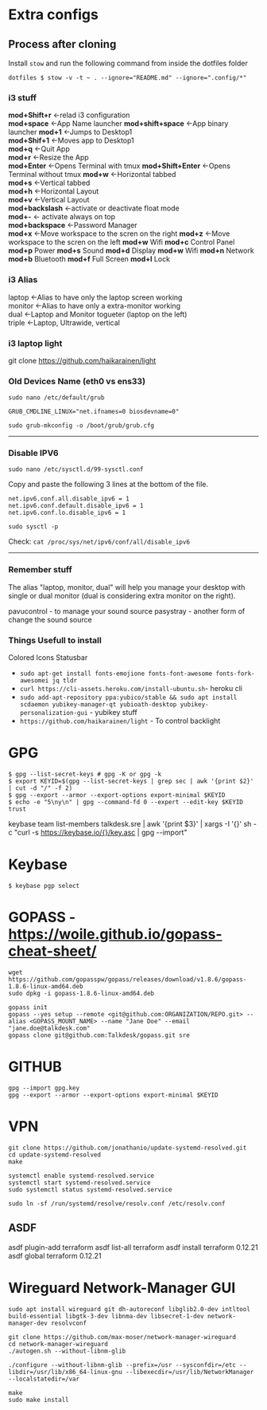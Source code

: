 # Extra configs

## Process after cloning
Install `stow` and run the following command from inside the dotfiles folder

`dotfiles $ stow -v -t ~ . --ignore="README.md" --ignore=".config/*"`

### i3 stuff
  **mod+Shift+r** <-relad i3 configuration  
  **mod+space** <-App Name launcher 
  **mod+shift+space** <-App binary launcher 
  **mod+1** <-Jumps to Desktop1  
  **mod+Shif+1** <-Moves app to Desktop1   
  **mod+q** <-Quit App  
  **mod+r** <-Resize the App  
  **mod+Enter** <-Opens Terminal with tmux
  **mod+Shift+Enter** <-Opens Terminal without tmux
  **mod+w** <-Horizontal tabbed  
  **mod+s** <-Vertical tabbed  
  **mod+h** <-Horizontal Layout  
  **mod+v** <-Vertical Layout  
  **mod+backslash** <-activate or deactivate float mode  
  **mod+-** <- activate always on top  
  **mod+backspace** <-Password Manager  
  **mod+x** <-Move workspace to the scren on the right
  **mod+z** <-Move workspace to the scren on the left
  **mod+w** Wifi
  **mod+c** Control Panel
  **mod+p** Power
  **mod+s** Sound
  **mod+d** Display
  **mod+w** Wifi
  **mod+n** Network
  **mod+b** Bluetooth
  **mod+f** Full Screen
  **mod+l** Lock
  


### i3 Alias
  laptop <-Alias to have only the laptop screen working  
  monitor <-Alias to have only a extra-monitor working  
  dual <-Laptop and Monitor togueter (laptop on the left)  
  triple <-Laptop, Ultrawide, vertical  

### i3 laptop light
git clone https://github.com/haikarainen/light


### Old Devices Name (eth0 vs ens33)

`sudo nano /etc/default/grub`

`GRUB_CMDLINE_LINUX="net.ifnames=0 biosdevname=0"`

`sudo grub-mkconfig -o /boot/grub/grub.cfg`

---
### Disable IPV6

`sudo nano /etc/sysctl.d/99-sysctl.conf`  

Copy and paste the following 3 lines at the bottom of the file.

```
net.ipv6.conf.all.disable_ipv6 = 1
net.ipv6.conf.default.disable_ipv6 = 1
net.ipv6.conf.lo.disable_ipv6 = 1
```

`sudo sysctl -p`

Check:  `cat /proc/sys/net/ipv6/conf/all/disable_ipv6`

---
### Remember stuff
The alias "laptop, monitor, dual" will help you manage your desktop with single or dual monitor (dual is considering extra monitor on the right).

pavucontrol - to manage your sound source
pasystray - another form of change the sound source

### Things Usefull to install
Colored Icons Statusbar
- `sudo apt-get install fonts-emojione fonts-font-awesome fonts-fork-awesomei jq tldr`
- `curl https://cli-assets.heroku.com/install-ubuntu.sh`- heroku cli
- `sudo add-apt-repository ppa:yubico/stable && sudo apt install scdaemon yubikey-manager-qt yubioath-desktop yubikey-personalization-gui` - yubikey stuff
- `https://github.com/haikarainen/light` - To control backlight

# GPG
```
$ gpg --list-secret-keys # gpg -K or gpg -k
$ export KEYID=$(gpg --list-secret-keys | grep sec | awk '{print $2}' | cut -d "/" -f 2)
$ gpg --export --armor --export-options export-minimal $KEYID
$ echo -e "5\ny\n" | gpg --command-fd 0 --expert --edit-key $KEYID trust
```

keybase team list-members talkdesk.sre | awk '{print $3}' | xargs -I '{}' sh -c "curl -s https://keybase.io/{}/key.asc | gpg --import"


# Keybase
`$ keybase pgp select`


# GOPASS - https://woile.github.io/gopass-cheat-sheet/
```
wget https://github.com/gopasspw/gopass/releases/download/v1.8.6/gopass-1.8.6-linux-amd64.deb
sudo dpkg -i gopass-1.8.6-linux-amd64.deb
```

```
gopass init
gopass --yes setup --remote <git@github.com:ORGANIZATION/REPO.git> --alias <GOPASS_MOUNT_NAME> --name "Jane Doe" --email "jane.doe@talkdesk.com"
gopass clone git@github.com:Talkdesk/gopass.git sre
```

# GITHUB
```
gpg --import gpg.key
gpg --export --armor --export-options export-minimal $KEYID
```

# VPN
```
git clone https://github.com/jonathanio/update-systemd-resolved.git
cd update-systemd-resolved
make
 
systemctl enable systemd-resolved.service
systemctl start systemd-resolved.service
sudo systemctl status systemd-resolved.service
```

`sudo ln -sf /run/systemd/resolve/resolv.conf /etc/resolv.conf`

## ASDF

asdf plugin-add terraform
asdf list-all terraform
asdf install terraform 0.12.21
asdf global terraform 0.12.21


# Wireguard Network-Manager GUI

```
sudo apt install wireguard git dh-autoreconf libglib2.0-dev intltool build-essential libgtk-3-dev libnma-dev libsecret-1-dev network-manager-dev resolvconf

```

```
git clone https://github.com/max-moser/network-manager-wireguard
cd network-manager-wireguard
./autogen.sh --without-libnm-glib

./configure --without-libnm-glib --prefix=/usr --sysconfdir=/etc --libdir=/usr/lib/x86_64-linux-gnu --libexecdir=/usr/lib/NetworkManager --localstatedir=/var

make   
sudo make install
```